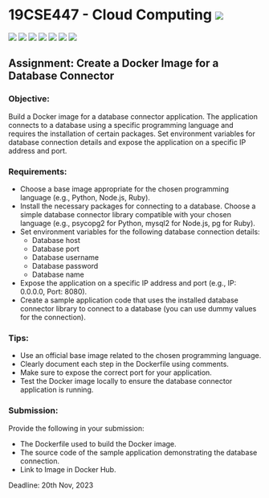 # 19CSE447 - Cloud Computing ![](https://img.shields.io/badge/-Live-brightgreen)
![](https://img.shields.io/badge/Batch-20EEE-lightgreen) ![](https://img.shields.io/badge/Batch-20ELC-lightgreen) ![](https://img.shields.io/badge/Batch-20CCE-lightgreen) ![](https://img.shields.io/badge/Batch-20ECE-lightgreen) ![](https://img.shields.io/badge/UG-blue) ![](https://img.shields.io/badge/Subject-Cloud-blue) ![](https://img.shields.io/badge/Subject-Elective-purple)  <br/>

## Assignment: Create a Docker Image for a Database Connector

###  Objective:
Build a Docker image for a database connector application. The application connects to a database using a specific programming language and requires the installation of certain packages. Set environment variables for database connection details and expose the application on a specific IP address and port.

### Requirements:
 - Choose a base image appropriate for the chosen programming language (e.g., Python, Node.js, Ruby).
 - Install the necessary packages for connecting to a database. Choose a simple database connector library compatible with your chosen language (e.g., psycopg2 for Python, mysql2 for Node.js, pg for Ruby).
 - Set environment variables for the following database connection details:
   - Database host
   - Database port
   - Database username
   - Database password
   - Database name
 - Expose the application on a specific IP address and port (e.g., IP: 0.0.0.0, Port: 8080).
 - Create a sample application code that uses the installed database connector library to connect to a database (you can use dummy values for the connection).

### Tips:
 - Use an official base image related to the chosen programming language.
 - Clearly document each step in the Dockerfile using comments.
 - Make sure to expose the correct port for your application.
 - Test the Docker image locally to ensure the database connector application is running.

### Submission:
Provide the following in your submission:
 - The Dockerfile used to build the Docker image.
 - The source code of the sample application demonstrating the database connection.
 - Link to Image in Docker Hub.

Deadline: 20th Nov, 2023
